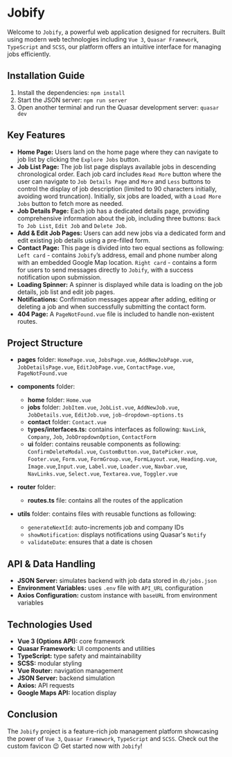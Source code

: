 # Jobify

Welcome to `Jobify`, a powerful web application designed for recruiters.
Built using modern web technologies including `Vue 3`, `Quasar Framework`, `TypeScript` and `SCSS`,
our platform offers an intuitive interface for managing jobs efficiently.

## Installation Guide

1. Install the dependencies:
   `npm install`
2. Start the JSON server:
   `npm run server`
3. Open another terminal and run the Quasar development server:
   `quasar dev`

## Key Features

- **Home Page:** Users land on the home page where they can navigate to job list by clicking the `Explore Jobs` button.
- **Job List Page:** The job list page displays available jobs in descending chronological order.
  Each job card includes `Read More` button where the user can navigate to `Job Details Page`
  and `More` and `Less` buttons to control the display of job description
  (limited to 90 characters initially, avoiding word truncation).
  Initially, six jobs are loaded, with a `Load More Jobs` button to fetch more as needed.
- **Job Details Page:** Each job has a dedicated details page, providing comprehensive information about the job,
  including three buttons: `Back To Job List`, `Edit Job` and `Delete Job`.
- **Add & Edit Job Pages:** Users can add new jobs via a dedicated form and edit existing job details
  using a pre-filled form.
- **Contact Page:** This page is divided into two equal sections as following:
  `Left card` - contains `Jobify`’s address, email and phone number along with an embedded
  Google Map location.
  `Right card` - contains a form for users to send messages directly to `Jobify`,
  with a success notification upon submission.
- **Loading Spinner:** A spinner is displayed while data is loading on the job details, job list and edit job pages.
- **Notifications:** Confirmation messages appear after adding, editing or deleting a job and when successfully
  submitting the contact form.
- **404 Page:** A `PageNotFound.vue` file is included to handle non-existent routes.

## Project Structure

- **pages** folder: `HomePage.vue`, `JobsPage.vue`, `AddNewJobPage.vue`, `JobDetailsPage.vue`,
  `EditJobPage.vue`, `ContactPage.vue`, `PageNotFound.vue`

- **components** folder:

  - **home** folder: `Home.vue`
  - **jobs** folder: `JobItem.vue`, `JobList.vue`, `AddNewJob.vue`, `JobDetails.vue`, `EditJob.vue`,
    `job-dropdown-options.ts`
  - **contact** folder: `Contact.vue`
  - **types/interfaces.ts:** contains interfaces as following: `NavLink`, `Company`, `Job`, `JobDropdownOption`,
    `ContactForm`
  - **ui** folder: contains reusable components as following: `ConfirmDeleteModal.vue`, `CustomButton.vue`,
    `DatePicker.vue`, `Footer.vue`, `Form.vue`, `FormGroup.vue`, `FormLayout.vue`, `Heading.vue`,
    `Image.vue`,`Input.vue`, `Label.vue`, `Loader.vue`, `Navbar.vue`, `NavLinks.vue`, `Select.vue`,
    `Textarea.vue`, `Toggler.vue`

- **router** folder:

  - **routes.ts** file: contains all the routes of the application

- **utils** folder: contains files with reusable functions as following:
  - `generateNextId`: auto-increments job and company IDs
  - `showNotification`: displays notifications using Quasar's `Notify`
  - `validateDate`: ensures that a date is chosen

## API & Data Handling

- **JSON Server:** simulates backend with job data stored in `db/jobs.json`
- **Environment Variables:** uses `.env` file with `API_URL` configuration
- **Axios Configuration:** custom instance with `baseURL` from environment variables

## Technologies Used

- **Vue 3 (Options API):** core framework
- **Quasar Framework:** UI components and utilities
- **TypeScript:** type safety and maintainability
- **SCSS:** modular styling
- **Vue Router:** navigation management
- **JSON Server:** backend simulation
- **Axios:** API requests
- **Google Maps API:** location display

## Conclusion

The `Jobify` project is a feature-rich job management platform showcasing the power of `Vue 3`, `Quasar Framework`,
`TypeScript` and `SCSS`.
Check out the custom favicon 😉
Get started now with `Jobify`!
